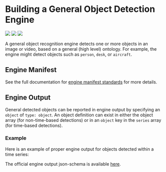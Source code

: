 # Building a General Object Detection Engine

![](badge/API/Yes/green)
![](badge/Search/No/red)
![](badge/UI/Partial/yellow)

A general object recognition engine detects one or more objects in an image or video, based on a general (high level) ontology.
For example, the engine might detect objects such as `person`, `desk`, or `aircraft`.

## Engine Manifest

<!-- TODO 
Here is a minimal example `manifest.json` that could apply to a general object detection engine:
-->

<!--TODO: Define [](manifest.example.json ':include :type=code javascript')-->

See the full documentation for [engine manifest standards](/developer/engines/standards/engine-manifest/) for more details.

<!-- ## Engine Input -->

<!-- TODO -->

## Engine Output

General detected objects can be reported in engine output by specifying an `object` of `type: object`.
An object definition can exist in either the object array (for non-time-based detections)
or in an `object` key in the `series` array (for time-based detections).

### Example 

Here is an example of proper engine output for objects detected within a time series:

[](vtn-standard-series.example.json ':include :type=code json')

<!-- TODO: Add an example for objects outside a time series -->

The official engine output json-schema is available
[here](/schemas/vtn-standard/object.json ':ignore').

